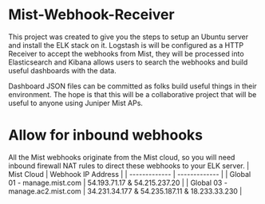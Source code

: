 # Mist-Webhook-Receiver

This project was created to give you the steps to setup an Ubuntu server and install the ELK stack on it.
Logstash is will be configured as a HTTP Receiver to accept the webhooks from Mist, they will be 
processed into Elasticsearch and Kibana allows users to search the webhooks and build useful dashboards
with the data.

Dashboard JSON files can be committed as folks build useful things in their environment. The hope is that this
will be a collaborative project that will be useful to anyone using Juniper Mist APs.

# Allow for inbound webhooks

All the Mist webhooks originate from the Mist cloud, so you will need inbound firewall NAT rules to direct
these webhooks to your ELK server.
| Mist Cloud  | Webhook IP Address |
| ------------- | ------------- |
| Global 01 - manage.mist.com  | 54.193.71.17 & 54.215.237.20	  |
| Global 03 - manage.ac2.mist.com | 34.231.34.177 & 54.235.187.11 & 18.233.33.230  |
